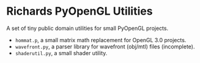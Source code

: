 Richards PyOpenGL Utilities
==========================

A set of tiny public domain utilities for small PyOpenGL projects.

- `hommat.p`, a small matrix math replacement for OpenGL 3.0 projects.
- `wavefront.py`, a parser library for wavefront (obj/mtl) files (incomplete).
- `shaderutil.py`, a small shader utility.